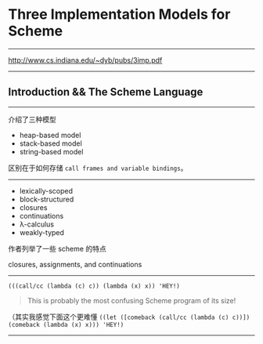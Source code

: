 # Three Implementation Models for Scheme

---

http://www.cs.indiana.edu/~dyb/pubs/3imp.pdf

---

## Introduction && The Scheme Language

---

介绍了三种模型

- heap-based model
- stack-based model
- string-based model

区别在于如何存储 `call frames and variable bindings`。

---

- lexically-scoped
- block-structured
- closures
- continuations
- λ-calculus
- weakly-typed

作者列举了一些 scheme 的特点

closures, assignments, and continuations

---

`(((call/cc (lambda (c) c)) (lambda (x) x)) 'HEY!)`

> This is probably the most confusing Scheme program of its size!

（其实我感觉下面这个更难懂
`((let ([comeback (call/cc (lambda (c) c))]) (comeback (lambda (x) x))) 'HEY!)`

---



